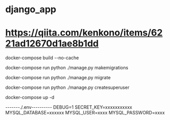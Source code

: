 # django_app
# https://qiita.com/kenkono/items/6221ad12670d1ae8b1dd
docker-compose build --no-cache

docker-compose run python ./manage.py makemigrations

docker-compose run python ./manage.py migrate

docker-compose run python ./manage.py createsuperuser

docker-compose up -d

-------./.env----------
DEBUG=1
SECRET_KEY=xxxxxxxxxxx
MYSQL_DATABASE=xxxxxx
MYSQL_USER=xxxx
MYSQL_PASSWORD=xxxx
